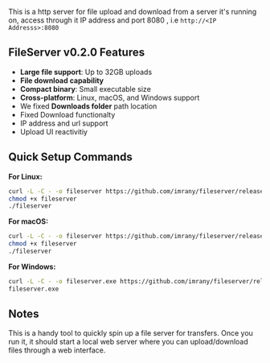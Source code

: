 This is a http server for file upload and download from a server it's running on, access through it IP address and port 8080 , i.e `http://<IP Addresss>:8080`

## FileServer v0.2.0 Features
- **Large file support**: Up to 32GB uploads
- **File download capability**
- **Compact binary**: Small executable size
- **Cross-platform**: Linux, macOS, and Windows support
- We fixed **Downloads folder** path location
- Fixed Download functionalty
- IP address and url support
- Upload UI reactivitiy

## Quick Setup Commands

**For Linux:**
```bash
curl -L -C - -o fileserver https://github.com/imrany/fileserver/releases/download/v0.2.0/fileserver-linux
chmod +x fileserver
./fileserver
```

**For macOS:**
```bash
curl -L -C - -o fileserver https://github.com/imrany/fileserver/releases/download/v0.2.0/fileserver-darwin
chmod +x fileserver
./fileserver
```

**For Windows:**
```bash
curl -L -C - -o fileserver.exe https://github.com/imrany/fileserver/releases/download/v0.2.0/fileserver-windows.exe
fileserver.exe
```

## Notes
This is a handy tool to quickly spin up a file server for transfers. Once you run it, it should start a local web server where you can upload/download files through a web interface.
